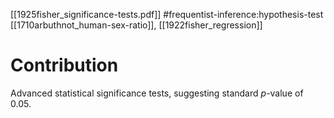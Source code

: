 [[1925fisher_significance-tests.pdf]]
#frequentist-inference:hypothesis-test
[[1710arbuthnot_human-sex-ratio]], [[1922fisher_regression]]

# Contribution 

   Advanced statistical significance tests, suggesting standard $p$-value of 0.05. 
